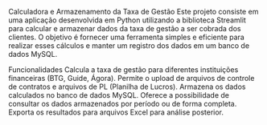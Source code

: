 Calculadora e Armazenamento da Taxa de Gestão
Este projeto consiste em uma aplicação desenvolvida em Python utilizando a biblioteca Streamlit para calcular e armazenar dados da taxa de gestão a ser cobrada dos clientes. O objetivo é fornecer uma ferramenta simples e eficiente para realizar esses cálculos e manter um registro dos dados em um banco de dados MySQL.

Funcionalidades
Calcula a taxa de gestão para diferentes instituições financeiras (BTG, Guide, Ágora).
Permite o upload de arquivos de controle de contratos e arquivos de PL (Planilha de Lucros).
Armazena os dados calculados no banco de dados MySQL.
Oferece a possibilidade de consultar os dados armazenados por período ou de forma completa.
Exporta os resultados para arquivos Excel para análise posterior.
